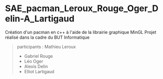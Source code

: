 # SAE_pacman_Leroux_Rouge_Oger_Delin-A_Lartigaud

Création d'un pacman en c++ à l'aide de la librairie graphique MinGL
Projet réalisé dans la cadre du BUT Informatique

> participants :
> Mathieu Leroux
> - Gabriel Rouge
> - Léo Oger
> - Alexis Delin
> - Elliot Lartigaud
